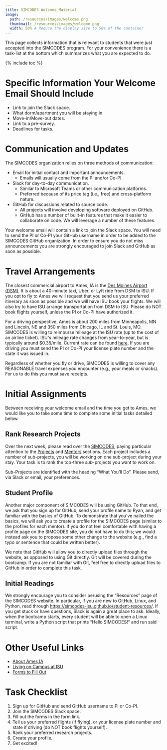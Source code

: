 ```yaml
---
title: SIMCODES Welcome Material
image:
  path: /resources/images/welcome.png
  thumbnail: /resources/images/welcome.png
  width: 50% # Reduce the display size to 50% of the container
---
```


This page collects information that is relevant to students that were just
accepted into the SIMCODES program. For your convenience there is a task-list
at the bottom which summarizes what you are expected to do.

{% include toc %}

# Specific Information Your Welcome Email Should Include

- Link to join the Slack space.
- What dorm/apartment you will be staying in.
- Move-in/Move-out dates.
- Link to a pre-survey.
- Deadlines for tasks.

# Communication and Updates

The SIMCODES organization relies on three methods of communication:

- Email for initial contact and important announcements.
  - Emails will usually come from the PI and/or Co-PI.
- Slack for day-to-day communication.
  - Similar to Microsoft Teams or other communication platforms.
  - Preferred because of its price tag (i.e., free) and cross-platform nature.
- GitHub for discussions related to source code.
  - All projects will involve developing software deployed on GitHub.
  - GitHub has a number of built-in features that make it easier to collaborate
    on code. We will leverage a number of these features.

Your welcome email will contain a link to join the Slack space. You will need to
send the PI or Co-PI your GitHub username in order to be added to the SIMCODES
GitHub organization. In order to ensure you do not miss announcements you are
strongly encouraged to join Slack and GitHub as soon as possible.

# Travel Arrangements

The closest commercial airport to Ames, IA is the 
[Des Moines Airport (DSM)](https://www.flydsm.com). It is about a 40-minute 
taxi, Uber, or Lyft ride from DSM to ISU. If you opt to fly to Ames we will
request that you send us your preferred itinerary as soon as possible and we
will have ISU book your flights. We will also try to have ISU arrange 
transportation from DSM to ISU. Please do NOT book flights yourself, unless
the PI or Co-PI have authorized it.

For a driving perspective, Ames is about 200 miles from Minneapolis, MN and 
Lincoln, NE and 350 miles from Chicago, IL and  St. Louis, MO. SIMCODES is 
willing to reimburse mileage at the ISU rate (up to the cost of an airline 
ticket). ISU's mileage rate changes from year-to-year, but is typically around
$0.35/mile. Current rate can be found 
[here](https://www.controller.iastate.edu/travel-expenses-allowed). If you are
driving you must send the PI or Co-PI your license plate number and the state it
was issued in.

Regardless of whether you fly or drive, SIMCODES is willing to cover any
REASONABLE travel expenses you encounter (e.g., your meals or snacks). For us
to do this you must save receipts.

# Initial Assignments

Between receiving your welcome email and the time you get to Ames, we would
like you to take some time to complete some initial tasks detailed below.

## Rank Research Projects

Over the next week, please read over the 
[SIMCODES](https://simcodes-isu.github.io/), paying particular attention to the 
[Projects](https://simcodes-isu.github.io/projects/) and 
[Mentors](https://simcodes-isu.github.io/mentors/) sections. Each project
includes a number of sub-projects, you will be working on one sub-project during
your stay. Your task is to rank the top-three *sub*-projects you want to work
on.

Sub-Projects are identified with the heading “What You’ll Do”. Please send, via
Slack or email, your preferences.

## Student Profile

Another major component of SIMCODES will be using GitHub. To that end, we ask 
that you sign up for GitHub, send your profile name to Ryan, and get familiar
with the basics of GitHub. To demonstrate that you’ve nailed the basics, we 
will ask you to create a profile for the SIMCODES page (similar to the profiles 
for each mentor).  If you do not feel comfortable with having a profile page on 
the SIMCODES site, you do not have to do this; we would instead ask you to 
propose some other change to the website (e.g., find a typo or sentence that 
could be written better).

We note that GitHub will allow you to directly upload files through the website,
as opposed to using Git directly. Git will be covered during the bootcamp. If
you are not familiar with Git, feel free to directly upload files to GitHub in
order to complete this task.

## Initial Readings

We strongly encourage you to consider perusing the “Resources” page of the 
SIMCODES website. In particular, if you are new to GitHub, Linux, and Python, 
read through https://simcodes-isu.github.io/student-resources/. If you get stuck
or have questions, Slack is again a great place to ask. Ideally, when the 
bootcamp starts, every student will be able to open a Linux terminal, write a 
Python script that prints “Hello SIMCODES!” and run said script. 

# Other Useful Links

- [About Ames,IA](https://simcodes-isu.github.io/about/about_ames/)
- [Living on Campus at ISU](https://simcodes-isu.github.io/about/living_on_campus/)
- [Forms to Fill Out](https://simcdoes-isu.github.io/resources/forms/)

# Task Checklist

1. Sign up for GitHub and send GitHub username to PI or Co-PI.
2. Join the SIMCODES Slack space.
3. Fill out the forms in the form link.
4. Tell us your preferred flights (if flying), or your license plate number and
   state if driving (do NOT book flights yourself).
5. Rank your preferred research projects.
6. Create your profile.
7. Get excited!